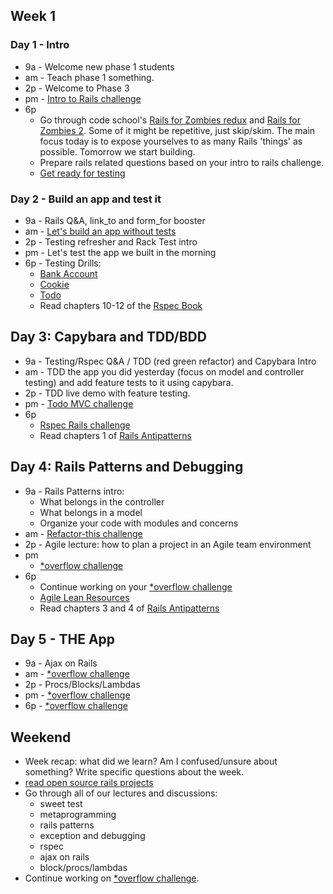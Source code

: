 ## Week 1

### Day 1 - Intro

- 9a - Welcome new phase 1 students
- am - Teach phase 1 something.
- 2p - Welcome to Phase 3
- pm - [Intro to Rails challenge](../../../../intro-to-rails-challenge)
- 6p
  - Go through code school's [Rails for Zombies redux](https://www.codeschool.com/courses/rails-for-zombies-redux) and [Rails for Zombies 2](https://www.codeschool.com/courses/rails-for-zombies-2). Some of it might be repetitive, just skip/skim. The main focus today is to expose yourselves to as many Rails 'things' as possible. Tomorrow we start building.
  - Prepare rails related questions based on your intro to rails challenge.
  - [Get ready for testing](../../../../phase-3-guide/blob/master/week-1/discussions/rspec.md)

### Day 2 - Build an app and test it

- 9a - Rails Q&A, link_to and form_for booster
- am - [Let's build an app without tests](../../../../sinatra-to-rails-pick-1-of-3-challenge)
- 2p - Testing refresher and Rack Test intro
- pm - Let's test the app we built in the morning
- 6p - Testing Drills:
  - [Bank Account](../../../../rspec-drill-bank-account-challenge)
  - [Cookie](../../../../rspec-drill-test-a-cookie-challenge)
  - [Todo](../../../../rspec-drill-simple-todo-challenge)
  - Read chapters 10-12 of the [Rspec Book](https://www.dropbox.com/sh/tms1v3cjny3khwv/02m1J7EK5s/Books/4%20Testing%20-%20TDD/The%20RSpec%20Book%20v2.pdf)

## Day 3: Capybara and TDD/BDD
- 9a - Testing/Rspec Q&A / TDD (red green refactor) and Capybara Intro
- am - TDD the app you did yesterday (focus on model and controller testing) and add feature tests to it using capybara.
- 2p - TDD live demo with feature testing.
- pm - [Todo MVC challenge](../../../../todomvc-rails-challenge)
- 6p
  - [Rspec Rails challenge](../../../../sf-rspec-rails-challenge)
  - Read chapters 1 of [Rails Antipatterns](https://www.dropbox.com/sh/tms1v3cjny3khwv/XHUZ8ndPU1/Books/5%20Sinatra%20and%20Rails/Rails%20Antipatterns%20-%20Refactoring%20Best%20Practices.pdf)

## Day 4: Rails Patterns and Debugging
- 9a - Rails Patterns intro:
  - What belongs in the controller
  - What belongs in a model
  - Organize your code with modules and concerns
- am - [Refactor-this challenge](../../../../refactor-this-challenge)
- 2p - Agile lecture: how to plan a project in an Agile team environment
- pm
  - [*overflow challenge](../../../../overflow-challenge)
- 6p
  - Continue working on your [*overflow challenge](../../../../overflow-challenge)
  - [Agile Lean Resources](https://gist.github.com/jeffreywescott/5223873)
  - Read chapters 3 and 4 of [Rails Antipatterns](https://www.dropbox.com/sh/tms1v3cjny3khwv/XHUZ8ndPU1/Books/5%20Sinatra%20and%20Rails/Rails%20Antipatterns%20-%20Refactoring%20Best%20Practices.pdf)

## Day 5 - THE App
- 9a - Ajax on Rails
- am - [*overflow challenge](../../../../overflow-challenge)
- 2p - Procs/Blocks/Lambdas
- pm - [*overflow challenge](../../../../overflow-challenge)
- 6p - [*overflow challenge](../../../../overflow-challenge)

## Weekend
- Week recap: what did we learn? Am I confused/unsure about something? Write specific questions about the week.
- [read open source rails projects](http://www.opensourcerails.com/)
- Go through all of our lectures and discussions:
  - sweet test
  - metaprogramming
  - rails patterns
  - exception and debugging
  - rspec
  - ajax on rails
  - block/procs/lambdas
- Continue working on [*overflow challenge](../../../../overflow-challenge).

